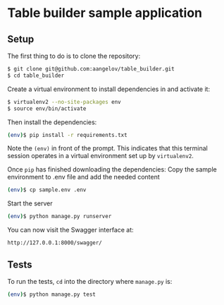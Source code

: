 # Table builder sample application

## Setup

The first thing to do is to clone the repository:

```sh
$ git clone git@github.com:aangelov/table_builder.git
$ cd table_builder
```

Create a virtual environment to install dependencies in and activate it:

```sh
$ virtualenv2 --no-site-packages env
$ source env/bin/activate
```

Then install the dependencies:

```sh
(env)$ pip install -r requirements.txt
```
Note the `(env)` in front of the prompt. This indicates that this terminal
session operates in a virtual environment set up by `virtualenv2`.

Once `pip` has finished downloading the dependencies:
Copy the sample environment to .env file and add the needed content
```sh
(env)$ cp sample.env .env
```

Start the server

```sh
(env)$ python manage.py runserver
```

You can now visit the Swagger interface at:

    http://127.0.0.1:8000/swagger/


## Tests

To run the tests, `cd` into the directory where `manage.py` is:
```sh
(env)$ python manage.py test
```